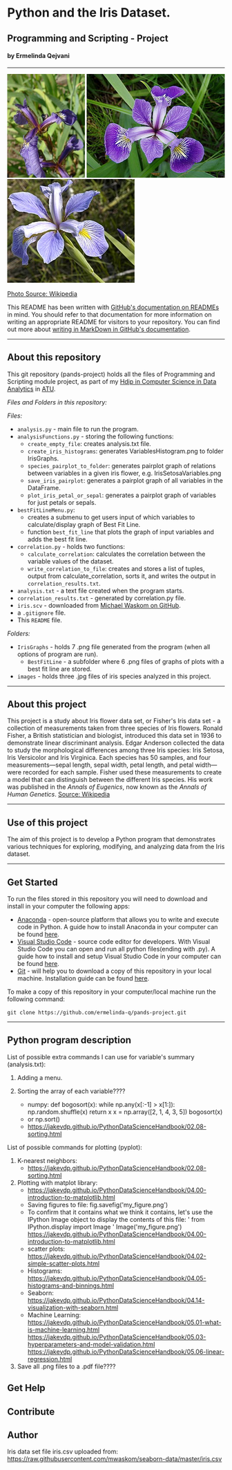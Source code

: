 # Python and the Iris Dataset.

## Programming and Scripting - Project

#### by Ermelinda Qejvani

***
![Iris Setosa](/images/Iris_setosa.jpg)  ![Iris Versicolor](/images/Iris_versicolor.jpg)   ![Iris Virginica](/images/Iris_virginica.jpg)

[Photo Source: Wikipedia](https://commons.wikimedia.org/wiki/File:Kosaciec_szczecinkowaty_Iris_setosa.jpg)

This README has been written with [GitHub's documentation on READMEs](https://docs.github.com/en/repositories/managing-your-repositorys-settings-and-features/customizing-your-repository/about-readmes) in mind.
You should refer to that documentation for more information on writing an appropriate README for visitors to your repository.
You can find out more about [writing in MarkDown in GitHub's documentation](https://docs.github.com/en/get-started/writing-on-github/getting-started-with-writing-and-formatting-on-github/basic-writing-and-formatting-syntax).

***
## About this repository

This git repository (pands-project) holds all the files of Programming and Scripting module project, as part of my [Hdip in Computer Science in Data Analytics](https://www.gmit.ie/higher-diploma-in-science-in-computing-in-data-analytics#:~:text=You%20are%20a%20Level%208,topics%20in%20your%20original%20degree.) in [ATU](https://www.gmit.ie/).

_Files and Folders in this repository:_

_Files:_

- `analysis.py` - main file to run the program.
- `analysisFunctions.py` - storing the following functions:
    - `create_empty_file`: creates analysis.txt file.
    - `create_iris_histograms`: generates VariablesHistogram.png to folder IrisGraphs.
    - `species_pairplot_to_folder`: generates pairplot graph of relations between variables in a given iris flower, e.g. IrisSetosaVariables.png
    - `save_iris_pairplot`: generates a pairplot graph of all variables in the DataFrame.
    - `plot_iris_petal_or_sepal`: generates a pairplot graph of variables for just petals or sepals.
- `bestFitLineMenu.py`:
    - creates a submenu to get users input of which variables to calculate/display graph of Best Fit Line.
    - function `best_fit_line` that plots the graph of input variables and adds the best fit line.
- `correlation.py` - holds two functions:
    - `calculate_correlation`: calculates the correlation between the variable values of the dataset.
    - `write_correlation_to_file`: creates and stores a list of tuples, output from calculate_correlation, sorts it, and writes the output in `correlation_results.txt`.
- `analysis.txt` - a text file created when the program starts.
- `correlation_results.txt` - generated by correlation.py file.
- `iris.scv` - downloaded from [Michael Waskom on GitHub](https://raw.githubusercontent.com/mwaskom/seaborn-data/master/iris.csv).
- a `.gitignore` file.
- This `README` file.

_Folders:_

- `IrisGraphs` - holds 7 .png file generated from the program (when all options of program are run).
    - `BestFitLine` - a subfolder where 6 .png files of graphs of plots with a best fit line are stored.
- `images` - holds three .jpg files of iris species analyzed in this project.

***
## About this project

This project is a study about Iris flower data set, or Fisher's Iris data set - a collection of measurements taken from three species of Iris flowers. Ronald Fisher, a British statistician and biologist, introduced this data set in 1936 to demonstrate linear discriminant analysis. Edgar Anderson collected the data to study the morphological differences among three Iris species: Iris Setosa, Iris Versicolor and Iris Virginica. Each species has 50 samples, and four measurements—sepal length, sepal width, petal length, and petal width—were recorded for each sample. Fisher used these measurements to create a model that can distinguish between the different Iris species. His work was published in the _Annals of Eugenics_, now known as the _Annals of Human Genetics_. [Source: Wikipedia](https://en.wikipedia.org/wiki/Iris_flower_data_set)

***
## Use of this project

The aim of this project is to develop a Python program that demonstrates various techniques for exploring, modifying, and analyzing data from the Iris dataset.

***
## Get Started

To run the files stored in this repository you will need to download and install in your computer the following apps:

- [Anaconda](https://www.anaconda.com/) - open-source platform that allows you to write and execute code in Python. A guide how to install Anaconda in your computer can be found [here](https://docs.anaconda.com/free/anaconda/install/index.html).
- [Visual Studio Code](https://code.visualstudio.com/) - source code editor for developers. With Visual Studio Code you can open and run all python files(ending with .py). A guide how to install and setup Visual Studio Code in your computer can be found [here](https://code.visualstudio.com/learn/get-started/basics).
- [Git](https://git-scm.com/downloads) - will help you to download a copy of this repository in your local machine. Installation guide can be found [here](https://github.com/git-guides/install-git).

To make a copy of this repository in your computer/local machine run the following command:

```
git clone https://github.com/ermelinda-q/pands-project.git
```
***
## Python program description




List of possible extra commands I can use for variable's summary (analysis.txt):
1. Adding a menu.

2. Sorting the array of each variable????
    - numpy:
    def bogosort(x):
    while np.any(x[:-1] > x[1:]):
        np.random.shuffle(x)
    return x
    x = np.array([2, 1, 4, 3, 5])
    bogosort(x)
    - or np.sort()
    - https://jakevdp.github.io/PythonDataScienceHandbook/02.08-sorting.html

List of possible commands for plotting (pyplot):

1. K-nearest neighbors:
     - https://jakevdp.github.io/PythonDataScienceHandbook/02.08-sorting.html
2. Plotting with matplot library:
    - https://jakevdp.github.io/PythonDataScienceHandbook/04.00-introduction-to-matplotlib.html
    - Saving figures to file:
    fig.savefig('my_figure.png')
    - To confirm that it contains what we think it contains, let's use the IPython Image object to display the contents of this file:
    ' from IPython.display import Image
    ' Image('my_figure.png')
    https://jakevdp.github.io/PythonDataScienceHandbook/04.00-introduction-to-matplotlib.html
    - scatter plots:
    https://jakevdp.github.io/PythonDataScienceHandbook/04.02-simple-scatter-plots.html
    - Histograms:
    https://jakevdp.github.io/PythonDataScienceHandbook/04.05-histograms-and-binnings.html
    - Seaborn:
    https://jakevdp.github.io/PythonDataScienceHandbook/04.14-visualization-with-seaborn.html
    - Machine Learning:
    https://jakevdp.github.io/PythonDataScienceHandbook/05.01-what-is-machine-learning.html
    https://jakevdp.github.io/PythonDataScienceHandbook/05.03-hyperparameters-and-model-validation.html
    https://jakevdp.github.io/PythonDataScienceHandbook/05.06-linear-regression.html
3. Save all .png files to a .pdf file????

## Get Help



## Contribute



## Author


Iris data set file iris.csv uploaded from:
https://raw.githubusercontent.com/mwaskom/seaborn-data/master/iris.csv

